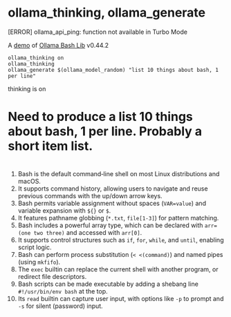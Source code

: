 # ollama_thinking, ollama_generate
[ERROR] ollama_api_ping: function not available in Turbo Mode

A [demo](../README.md#demos) of [Ollama Bash Lib](https://github.com/attogram/ollama-bash-lib) v0.44.2

```
ollama_thinking on
ollama_thinking
ollama_generate $(ollama_model_random) "list 10 things about bash, 1 per line" 
```

thinking is on
# <thinking>
# Need to produce a list 10 things about bash, 1 per line. Probably a short item list.
# </thinking>

1. Bash is the default command‐line shell on most Linux distributions and macOS.  
2. It supports command history, allowing users to navigate and reuse previous commands with the up/down arrow keys.  
3. Bash permits variable assignment without spaces (`VAR=value`) and variable expansion with `${}` or `$`.  
4. It features pathname globbing (`*.txt`, `file[1-3]`) for pattern matching.  
5. Bash includes a powerful array type, which can be declared with `arr=(one two three)` and accessed with `arr[0]`.  
6. It supports control structures such as `if`, `for`, `while`, and `until`, enabling script logic.  
7. Bash can perform process substitution (`< <(command)`) and named pipes (using `mkfifo`).  
8. The `exec` builtin can replace the current shell with another program, or redirect file descriptors.  
9. Bash scripts can be made executable by adding a shebang line `#!/usr/bin/env bash` at the top.  
10. Its `read` builtin can capture user input, with options like `-p` to prompt and `-s` for silent (password) input.
